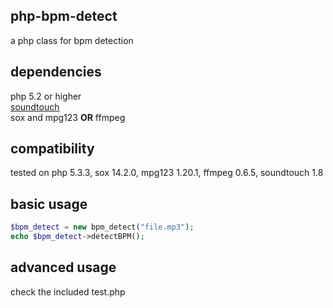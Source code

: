 ## php-bpm-detect
a php class for bpm detection

## dependencies
php 5.2 or higher  
[soundtouch](http://www.surina.net/soundtouch/)  
sox and mpg123 **OR** ffmpeg

## compatibility
tested on php 5.3.3, sox 14.2.0, mpg123 1.20.1, ffmpeg 0.6.5, soundtouch 1.8

## basic usage
```php
$bpm_detect = new bpm_detect("file.mp3");  
echo $bpm_detect->detectBPM();
```

## advanced usage
check the included test.php
